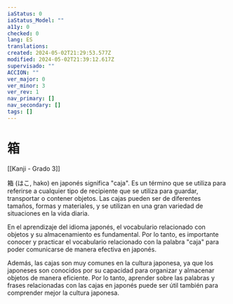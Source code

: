 ```yaml
---
iaStatus: 0
iaStatus_Model: ""
a11y: 0
checked: 0
lang: ES
translations: 
created: 2024-05-02T21:29:53.577Z
modified: 2024-05-02T21:39:12.617Z
supervisado: ""
ACCION: ""
ver_major: 0
ver_minor: 3
ver_rev: 1
nav_primary: []
nav_secondary: []
tags: []
---
```

# 箱

[[Kanji - Grado 3]]

箱 (はこ, hako) en japonés significa "caja". Es un término que se utiliza para referirse a cualquier tipo de recipiente que se utiliza para guardar, transportar o contener objetos. Las cajas pueden ser de diferentes tamaños, formas y materiales, y se utilizan en una gran variedad de situaciones en la vida diaria.

En el aprendizaje del idioma japonés, el vocabulario relacionado con objetos y su almacenamiento es fundamental. Por lo tanto, es importante conocer y practicar el vocabulario relacionado con la palabra "caja" para poder comunicarse de manera efectiva en japonés.

Además, las cajas son muy comunes en la cultura japonesa, ya que los japoneses son conocidos por su capacidad para organizar y almacenar objetos de manera eficiente. Por lo tanto, aprender sobre las palabras y frases relacionadas con las cajas en japonés puede ser útil también para comprender mejor la cultura japonesa.
